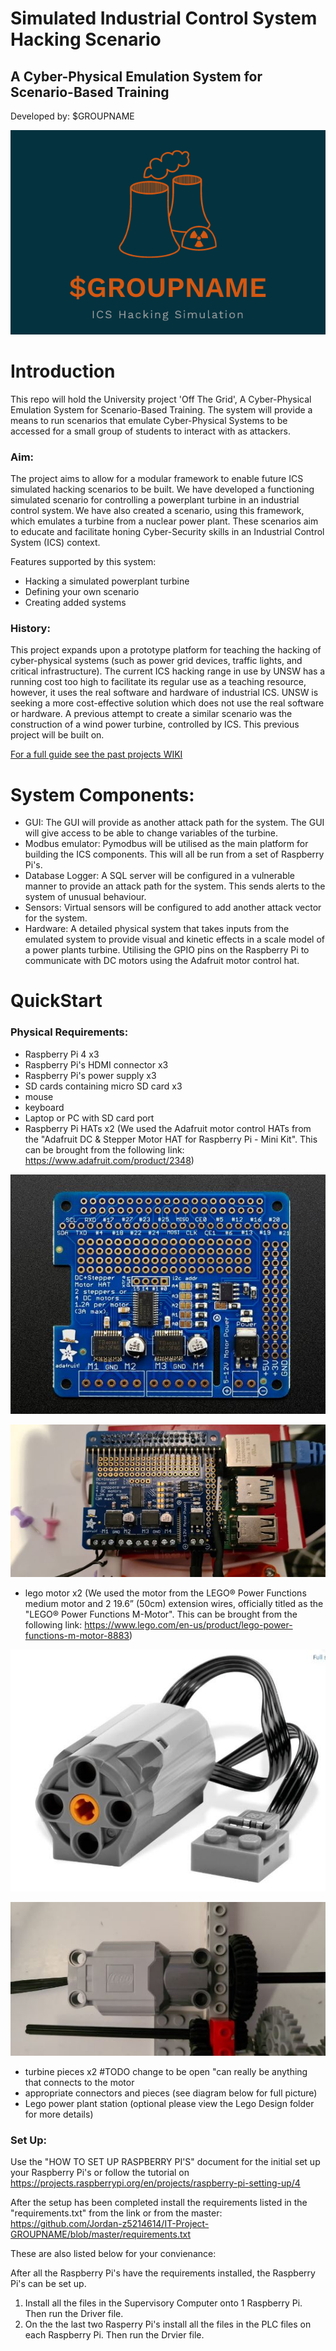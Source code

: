 # Simulated Industrial Control System Hacking Scenario
## A Cyber-Physical Emulation System for Scenario-Based Training

Developed by: $GROUPNAME

![alt text](https://github.com/Jordan-z5214614/IT-Project-GROUPNAME/blob/master/Images%20of%20the%20Parts%20for%20the%20Project/Logo_Design.png)

# Introduction
This repo will hold the University project 'Off The Grid', A Cyber-Physical Emulation System for Scenario-Based Training. 
The system will provide a means to run scenarios that emulate Cyber-Physical Systems to be accessed for a small group of students to interact with as attackers. 

### Aim:

The project aims to allow for a modular framework to enable future ICS simulated hacking scenarios to be built. We have developed a functioning simulated scenario for controlling a powerplant turbine in an industrial control system. We have also created a scenario, using this framework, which emulates a turbine from a nuclear power plant. These scenarios aim to educate and facilitate honing Cyber-Security skills in an Industrial Control System (ICS) context. 

Features supported by this system:
- Hacking a simulated powerplant turbine
- Defining your own scenario
- Creating added systems

### History:

This project expands upon a prototype platform for teaching the hacking of cyber-physical systems (such as power grid devices, traffic lights, and critical infrastructure). The current ICS hacking range in use by UNSW has a running cost too high to facilitate its regular use as a teaching resource, however, it uses the real software and hardware of industrial ICS. UNSW is seeking a more cost-effective solution which does not use the real software or hardware. A previous attempt to create a similar scenario was the construction of a wind power turbine, controlled by ICS. This previous project will be built on. 

[For a full guide see the past projects WIKI](https://github.com/Mikaela199/IT-Project-2/wiki)




# System Components:

- GUI:
The GUI will provide as another attack path for the system. The GUI will give access to be able to change variables of the turbine.
- Modbus emulator:
Pymodbus will be utilised as the main platform for building the ICS components. This will all be run from a set of Raspberry Pi's.
- Database Logger:
A SQL server will be configured in a vulnerable manner to provide an attack path for the system. This sends alerts to the system of unusual behaviour.
- Sensors:
Virtual sensors will be configured to add another attack vector for the system.
- Hardware:
A detailed physical system that takes inputs from the emulated system to provide visual and kinetic effects in a scale model of a power plants turbine. Utilising the GPIO pins on the Raspberry Pi to communicate with DC motors using the Adafruit motor control hat. 





# QuickStart


 ### Physical Requirements:
 - Raspberry Pi 4 x3
 - Raspberry Pi's HDMI connector x3
 - Raspberry Pi's power supply x3
 - SD cards containing micro SD card x3
 - mouse 
 - keyboard
 - Laptop or PC with SD card port
 - Raspberry Pi HATs x2
(We used the Adafruit motor control HATs from the "Adafruit DC & Stepper Motor HAT for Raspberry Pi - Mini Kit". This can be brought from the following link: https://www.adafruit.com/product/2348)

![alt text](https://github.com/Jordan-z5214614/IT-Project-GROUPNAME/blob/master/Images%20of%20the%20Parts%20for%20the%20Project/Raspberry-Pi-Hat.JPG)

![alt text](https://github.com/Jordan-z5214614/IT-Project-GROUPNAME/blob/master/Images%20of%20the%20Parts%20for%20the%20Project/Raspberry-Pi-Hat-in-Use.JPG)

 - lego motor x2
(We used the motor from the LEGO® Power Functions medium motor and 2 19.6” (50cm) extension wires, officially titled as the "LEGO® Power Functions M-Motor". This can be brought from the following link: https://www.lego.com/en-us/product/lego-power-functions-m-motor-8883)

![alt text](https://github.com/Jordan-z5214614/IT-Project-GROUPNAME/blob/master/Images%20of%20the%20Parts%20for%20the%20Project/Lego-Motor.JPG)

![alt text](https://github.com/Jordan-z5214614/IT-Project-GROUPNAME/blob/master/Images%20of%20the%20Parts%20for%20the%20Project/Lego-Motor-in-Use.JPG)

 - turbine pieces x2 #TODO change to be open "can really be anything that connects to the motor
 - appropriate connectors and pieces (see diagram below for full picture)
 - Lego power plant station (optional please view the Lego Design folder for more details)
 
### Set Up:

Use the "HOW TO SET UP RASPBERRY PI'S" document for the initial set up your Raspberry Pi's or follow the tutorial on https://projects.raspberrypi.org/en/projects/raspberry-pi-setting-up/4 
 
After the setup has been completed install the requirements listed in the "requirements.txt" from the link or from the master:
https://github.com/Jordan-z5214614/IT-Project-GROUPNAME/blob/master/requirements.txt

These are also listed below for your convienance:



After all the Raspberry Pi's have the requirements installed, the Raspberry Pi's can be set up. 

1) Install all the files in the Supervisory Computer onto 1 Raspberry Pi. Then run the Driver file.
2) On the the last two Rasperry Pi's install all the files in the PLC files on each Raspberry Pi. Then run the Drvier file.




 
